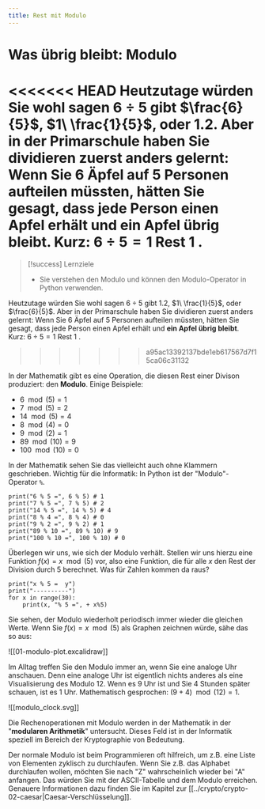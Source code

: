 ```yaml
---
title: Rest mit Modulo
---
```

# Was übrig bleibt: Modulo

<<<<<<< HEAD
Heutzutage würden Sie wohl sagen $6 \div 5$ gibt $\frac{6}{5}$, $1\ \frac{1}{5}$, oder 1.2. Aber in der Primarschule haben Sie dividieren zuerst anders gelernt: Wenn Sie 6 Äpfel auf 5 Personen aufteilen müssten, hätten Sie gesagt, dass jede Person einen Apfel erhält und ein Apfel übrig bleibt. Kurz: $6 \div 5 = 1 \text{ Rest } 1$ .
=======

> [!success] Lernziele
> 
> - Sie verstehen den Modulo und können den Modulo-Operator in Python verwenden.


Heutzutage würden Sie wohl sagen $6 \div 5$ gibt $1.2$, $1\ \frac{1}{5}$, oder $\frac{6}{5}$. Aber in der Primarschule haben Sie dividieren zuerst anders gelernt: Wenn Sie 6 Äpfel auf 5 Personen aufteilen müssten, hätten Sie gesagt, dass jede Person einen Apfel erhält und **ein Apfel übrig bleibt**. Kurz: $6 \div 5 = 1 \text{ Rest } 1$ .
>>>>>>> a95ac13392137bde1eb617567d7f15ca06c31132

In der Mathematik gibt es eine Operation, die diesen Rest einer Divison produziert: den **Modulo**. Einige Beispiele:

- $6 \mod(5) = 1$
- $7 \mod(5) = 2$
- $14 \mod(5) = 4$
- $8 \mod(4) = 0$
- $9 \mod(2) = 1$
- $89 \mod(10) = 9$
- $100 \mod(10) = 0$

In der Mathematik sehen Sie das vielleicht auch ohne Klammern geschrieben. Wichtig für die Informatik: In Python ist der "Modulo"-Operator `%`.

```turtle
print("6 % 5 =", 6 % 5) # 1
print("7 % 5 =", 7 % 5) # 2
print("14 % 5 =", 14 % 5) # 4
print("8 % 4 =", 8 % 4) # 0
print("9 % 2 =", 9 % 2) # 1
print("89 % 10 =", 89 % 10) # 9
print("100 % 10 =", 100 % 10) # 0
```

Überlegen wir uns, wie sich der Modulo verhält. Stellen wir uns hierzu eine Funktion $f(x) = x \mod(5)$ vor, also eine Funktion, die für alle $x$ den Rest der Division durch $5$ berechnet. Was für Zahlen kommen da raus?

```turtle
print("x % 5 =  y")
print("----------")
for x in range(30):
	print(x, "% 5 =", + x%5)
```

Sie sehen, der Modulo wiederholt periodisch immer wieder die gleichen Werte. Wenn Sie $f(x) = x \mod(5)$ als Graphen zeichnen würde, sähe das so aus:

![[01-modulo-plot.excalidraw]]

Im Alltag treffen Sie den Modulo immer an, wenn Sie eine analoge Uhr anschauen. Denn eine analoge Uhr ist eigentlich nichts anderes als eine Visualisierung des Modulo 12. Wenn es 9 Uhr ist und Sie 4 Stunden später schauen, ist es 1 Uhr. Mathematisch gesprochen: $(9 + 4) \mod(12) = 1$. 


![[modulo_clock.svg]]

Die Rechenoperationen mit Modulo werden in der Mathematik in der "**modularen Arithmetik**" untersucht. Dieses Feld ist in der Informatik speziell im Bereich der Kryptographie von Bedeutung.

Der normale Modulo ist beim Programmieren oft hilfreich, um z.B. eine Liste von Elementen zyklisch zu durchlaufen. Wenn Sie z.B. das Alphabet durchlaufen wollen, möchten Sie nach "Z" wahrscheinlich wieder bei "A" anfangen. Das würden Sie mit der ASCII-Tabelle und dem Modulo erreichen. Genauere Informationen dazu finden Sie im Kapitel zur [[../crypto/crypto-02-caesar|Caesar-Verschlüsselung]].

